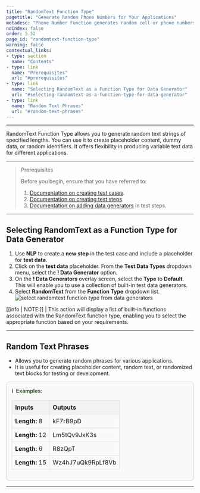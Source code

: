 ```yaml
---
title: "RandomText Function Type"
pagetitle: "Generate Random Phone Numbers for Your Applications"
metadesc: "Phone Number Function generates random cell or phone numbers for testing contact forms, databases, and user profiles in various applications."
noindex: false
order: 5.52
page_id: "randomtext-function-type"
warning: false
contextual_links:
- type: section
  name: "Contents"
- type: link
  name: "Prerequisites"
  url: "#prerequisites"
- type: link
  name: "Selecting RandomText as a Function Type for Data Generator"
  url: "#selecting-randomtext-as-a-function-type-for-data-generator"
- type: link
  name: "Random Text Phrases"
  url: "#random-text-phrases"
---
```


---

RandomText Function Type allows you to generate random text strings of specified lengths. You can use it to create placeholder content, dummy data, or random identifiers. It offers flexibility in producing variable text data for different applications.

---

> <p id="prerequisites">Prerequisites</p>
>
> Before you begin, ensure that you have referred to:
> 1. [Documentation on creating test cases](https://testsigma.com/docs/test-cases/manage/add-edit-delete/#create-test-case).
> 2. [Documentation on creating test steps](https://testsigma.com/docs/test-cases/create-test-steps/overview/).
> 3. [Documentation on adding data generators](https://testsigma.com/docs/test-data/types/data-generator/#add-data-generators-in-test-steps) in test steps.

---

## **Selecting RandomText as a Function Type for Data Generator**

1. Use **NLP** to create a **new step** in the test case and include a placeholder for **test data**.
2. Click on the **test data** placeholder. From the **Test Data Types** dropdown menu, select the **! Data Generator** option.
3. On the **! Data Generators** overlay screen, select the **Type** to **Default**. This will enable you to use a collection of built-in test data generators.
4. Select **RandomText** from the **Function Type** dropdown list. ![select randomtext function type from data generators](https://s3.amazonaws.com/static-docs.testsigma.com/new_images/projects/applications/randomtext_functiontype_dg.gif)

[[info | NOTE:]]
| This action will display a list of built-in functions associated with the RandomText function type, enabling you to select the appropriate function based on your requirements.

---

## **Random Text Phrases**

- Allows you to generate random phrases for various applications.
- It is useful for creating placeholder content, random text, or randomized text blocks for testing or development.

<style>
  .example-container {
    border: 1px solid #ccc;
    border-radius: 8px;
    padding: 1em;
    margin: 1em 0;
    background-color: #f9f9f9;
  }
  .example-title {
    color: #2d572c;
    font-weight: bold;
    display: flex;
    align-items: center;
    margin-bottom: 0.5em;
  }
  .example-title span {
    margin-right: 0.5em;
  }
  .example-table {
    width: 100%;
    border-collapse: collapse;
  }
  .example-table th, .example-table td {
    border: 1px solid #ddd;
    padding: 0.5em;
    text-align: left;
  }
  .example-table th {
    background-color: #f2f2f2;
  }
</style>

<div class="example-container">
  <div class="example-title">
    <span>ℹ️</span>Examples:
  </div>
  <table class="example-table">
    <thead>
      <tr>
        <th>Inputs</th>
        <th>Outputs</th>
      </tr>
    </thead>
    <tbody>
      <!-- Example 1 -->
      <tr>
        <td><b>Length:</b> 8</td>
        <td>kF7rB9pD</td>
      </tr>
      <!-- Example 2 -->
      <tr>
        <td><b>Length:</b> 12</td>
        <td>Lm5tQv9JxK3s</td>
      </tr>
      <!-- Example 3 -->
      <tr>
        <td><b>Length:</b> 6</td>
        <td>R8zQpT</td>
      </tr>
      <!-- Example 4 -->
      <tr>
        <td><b>Length:</b> 15</td>
        <td>Wz4hJ7uQk9RpLf8Vb</td>
      </tr>
    </tbody>
  </table>
</div>

---
